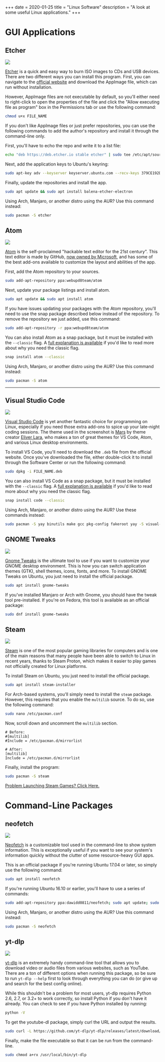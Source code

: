 +++
date = 2020-01-25
title = "Linux Software"
description = "A look at some useful Linux applications."
+++

# GUI Applications

## Etcher

![](https://img.cleberg.net/blog/20200125-the-best-linux-software/etcher.png)

[Etcher](https://www.balena.io/etcher/) is a quick and easy way to burn
ISO images to CDs and USB devices. There are two different ways you can
install this program. First, you can navigate to the [official
website](https://www.balena.io/etcher/) and download the AppImage file,
which can run without installation.

However, AppImage files are not executable by default, so you'll either
need to right-click to open the properties of the file and click the
"Allow executing file as program" box in the Permissions tab or use
the following command:

```sh
chmod u+x FILE_NAME
```

If you don't like AppImage files or just prefer repositories, you can
use the following commands to add the author's repository and install
it through the command-line only.

First, you'll have to echo the repo and write it to a list file:

```sh
echo "deb https://deb.etcher.io stable etcher" | sudo tee /etc/apt/sources.list.d/balena-etcher.list
```

Next, add the application keys to Ubuntu's keyring:

```sh
sudo apt-key adv --keyserver keyserver.ubuntu.com --recv-keys 379CE192D401AB61
```

Finally, update the repositories and install the app.

```sh
sudo apt update && sudo apt install balena-etcher-electron
```

Using Arch, Manjaro, or another distro using the AUR? Use this command
instead:

```sh
sudo pacman -S etcher
```

## Atom

![](https://img.cleberg.net/blog/20200125-the-best-linux-software/atom.png)

[Atom](https://atom.io) is the self-proclaimed "hackable text editor
for the 21st century". This text editor is made by GitHub, [now owned
by
Microsoft](https://news.microsoft.com/2018/06/04/microsoft-to-acquire-github-for-7-5-billion/),
and has some of the best add-ons available to customize the layout and
abilities of the app.

First, add the Atom repository to your sources.

```sh
sudo add-apt-repository ppa:webupd8team/atom
```

Next, update your package listings and install atom.

```sh
sudo apt update && sudo apt install atom
```

If you have issues updating your packages with the Atom repository,
you'll need to use the snap package described below instead of the
repository. To remove the repository we just added, use this command:

```sh
sudo add-apt-repository -r ppa:webupd8team/atom
```

You can also install Atom as a snap package, but it must be installed
with the `--classic` flag. A [full explanation is
available](https://language-bash.com/blog/how-to-snap-introducing-classic-confinement)
if you'd like to read more about why you need the classic flag.

```sh
snap install atom --classic
```

Using Arch, Manjaro, or another distro using the AUR? Use this command
instead:

```sh
sudo pacman -S atom
```

---

## Visual Studio Code

![](https://img.cleberg.net/blog/20200125-the-best-linux-software/vscode.png)

[Visual Studio Code](https://code.visualstudio.com) is yet another
fantastic choice for programming on Linux, especially if you need those
extra add-ons to spice up your late-night coding sessions. The theme
used in the screenshot is
[Mars](https://marketplace.visualstudio.com/items?itemName=EliverLara.mars)
by theme creator [Eliver Lara](https://github.com/EliverLara), who makes
a ton of great themes for VS Code, Atom, and various Linux desktop
environments.

To install VS Code, you'll need to download the `.deb` file from the
official website. Once you've downloaded the file, either double-click
it to install through the Software Center or run the following command:

```sh
sudo dpkg -i FILE_NAME.deb
```

You can also install VS Code as a snap package, but it must be installed
with the `--classic` flag. A [full explanation is
available](https://language-bash.com/blog/how-to-snap-introducing-classic-confinement)
if you'd like to read more about why you need the classic flag.

```sh
snap install code --classic
```

Using Arch, Manjaro, or another distro using the AUR? Use these commands
instead:

```sh
sudo pacman -S yay binutils make gcc pkg-config fakeroot yay -S visual-studio-code-bin
```

## GNOME Tweaks

![](https://img.cleberg.net/blog/20200125-the-best-linux-software/gnome-tweaks.png)

[Gnome Tweaks](https://gitlab.gnome.org/GNOME/gnome-tweaks) is the
ultimate tool to use if you want to customize your GNOME desktop
environment. This is how you can switch application themes (GTK), shell
themes, icons, fonts, and more. To install GNOME Tweaks on Ubuntu, you
just need to install the official package.

```sh
sudo apt install gnome-tweaks
```

If you've installed Manjaro or Arch with Gnome, you should have the
tweak tool pre-installed. If you're on Fedora, this tool is available
as an official package:

```sh
sudo dnf install gnome-tweaks
```

## Steam

![](https://img.cleberg.net/blog/20200125-the-best-linux-software/steam.png)

[Steam](https://steampowered.com) is one of the most popular gaming
libraries for computers and is one of the main reasons that many people
have been able to switch to Linux in recent years, thanks to Steam
Proton, which makes it easier to play games not officially created for
Linux platforms.

To install Steam on Ubuntu, you just need to install the official
package.

```sh
sudo apt install steam-installer
```

For Arch-based systems, you'll simply need to install the
`steam` package. However, this requires that you enable the
`multilib` source. To do so, use the following command:

```sh
sudo nano /etc/pacman.conf
```

Now, scroll down and uncomment the `multilib` section.

```config
# Before:
#[multilib]
#Include = /etc/pacman.d/mirrorlist

# After:
[multilib]
Include = /etc/pacman.d/mirrorlist
```

Finally, install the program:

```sh
sudo pacman -S steam
```

[Problem Launching Steam Games? Click
Here.](./2020-01-26-steam-on-ntfs-drives.html)

# Command-Line Packages

## neofetch

![](https://img.cleberg.net/blog/20200125-the-best-linux-software/neofetch.png)

[Neofetch](https://github.com/dylanaraps/neofetch) is a customizable
tool used in the command-line to show system information. This is
exceptionally useful if you want to see your system's information
quickly without the clutter of some resource-heavy GUI apps.

This is an official package if you're running Ubuntu 17.04 or later, so
simply use the following command:

```sh
sudo apt install neofetch
```

If you're running Ubuntu 16.10 or earlier, you'll have to use a series
of commands:

```sh
sudo add-apt-repository ppa:dawidd0811/neofetch; sudo apt update; sudo apt install neofetch
```

Using Arch, Manjaro, or another distro using the AUR? Use this command
instead:

```sh
sudo pacman -S neofetch
```

## yt-dlp

![](https://img.cleberg.net/blog/20200125-the-best-linux-software/yt-dlp.png)

[yt-dlp](https://github.com/yt-dlp/yt-dlp) is an extremely handy
command-line tool that allows you to download video or audio files from
various websites, such as YouTube. There are a ton of different options
when running this package, so be sure to run `yt-dlp --help` first to
look through everything you can do (or give up and search for the best
config online).

While this shouldn't be a problem for most users, yt-dlp requires
Python 2.6, 2.7, or 3.2+ to work correctly, so install Python if you
don't have it already. You can check to see if you have Python
installed by running:

```sh
python -V
```

To get the youtube-dl package, simply curl the URL and output the
results.

```sh
sudo curl -L https://github.com/yt-dlp/yt-dlp/releases/latest/download/yt-dlp -o /usr/local/bin/yt-dlp
```

Finally, make the file executable so that it can be run from the
command-line.

```sh
sudo chmod a+rx /usr/local/bin/yt-dlp
```
